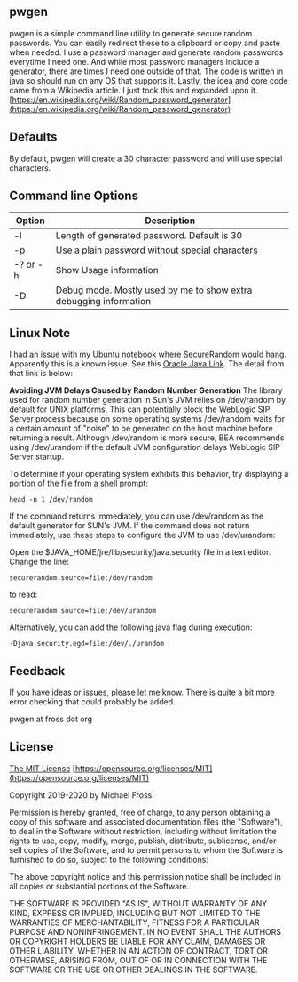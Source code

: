 

## pwgen

pwgen is a simple command line utility to generate secure random passwords.  You can easily redirect these to a clipboard or copy and paste when needed.
I use a password manager and generate random passwords everytime I need one.  And while most password managers include a generator, there are times I need one outside of that.
The code is written in java so should run on any OS that supports it.
Lastly, the idea and core code came from a Wikipedia article.  I just took this and expanded upon it.
[https://en.wikipedia.org/wiki/Random_password_generator](https://en.wikipedia.org/wiki/Random_password_generator)

## Defaults
By default, pwgen will create a 30 character password and will use special characters.

## Command line Options
|Option|Description  |
|--|--|
|-l|Length of generated password.  Default is 30|
|-p|Use a plain password without special characters|
|-? or -h| Show Usage information|
|-D|Debug mode.  Mostly used by me to show extra debugging information|

## Linux Note
I had an issue with my Ubuntu notebook where SecureRandom would hang.  Apparently this is a known issue.  See this [Oracle Java Link](https://docs.oracle.com/cd/E13209_01/wlcp/wlss30/configwlss/jvmrand.html).  The detail from that link is below:

**Avoiding JVM Delays Caused by Random Number Generation**
The library used for random number generation in Sun's JVM relies on /dev/random by default for UNIX platforms. This can potentially block the WebLogic SIP Server process because on some operating systems /dev/random waits for a certain amount of "noise" to be generated on the host machine before returning a result. Although /dev/random is more secure, BEA recommends using /dev/urandom if the default JVM configuration delays WebLogic SIP Server startup.

To determine if your operating system exhibits this behavior, try displaying a portion of the file from a shell prompt:

    head -n 1 /dev/random

If the command returns immediately, you can use /dev/random as the default generator for SUN's JVM. If the command does not return immediately, use these steps to configure the JVM to use /dev/urandom:

Open the $JAVA_HOME/jre/lib/security/java.security file in a text editor.
Change the line:

    securerandom.source=file:/dev/random

to read:

    securerandom.source=file:/dev/urandom

Alternatively, you can add the following java flag during execution:

    -Djava.security.egd=file:/dev/./urandom


## Feedback
If you have ideas or issues, please let me know.  There is quite a bit more error checking that could probably be added.

pwgen at fross dot org

## License
[The MIT License](https://opensource.org/licenses/MIT)  [https://opensource.org/licenses/MIT](https://opensource.org/licenses/MIT)

Copyright 2019-2020 by Michael Fross

Permission is hereby granted, free of charge, to any person obtaining a copy of this software and associated documentation files (the "Software"), to deal in the Software without restriction, including without limitation the rights to use, copy, modify, merge, publish, distribute, sublicense, and/or sell copies of the Software, and to permit persons to whom the Software is furnished to do so, subject to the following conditions:

The above copyright notice and this permission notice shall be included in all copies or substantial portions of the Software.

THE SOFTWARE IS PROVIDED "AS IS", WITHOUT WARRANTY OF ANY KIND, EXPRESS OR IMPLIED, INCLUDING BUT NOT LIMITED TO THE WARRANTIES OF MERCHANTABILITY, FITNESS FOR A PARTICULAR PURPOSE AND NONINFRINGEMENT. IN NO EVENT SHALL THE AUTHORS OR COPYRIGHT HOLDERS BE LIABLE FOR ANY CLAIM, DAMAGES OR OTHER LIABILITY, WHETHER IN AN ACTION OF CONTRACT, TORT OR OTHERWISE, ARISING FROM, OUT OF OR IN CONNECTION WITH THE SOFTWARE OR THE USE OR OTHER DEALINGS IN THE SOFTWARE.
